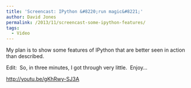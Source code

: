 ```yaml
---
title: 'Screencast: IPython &#8220;run magic&#8221;'
author: David Jones
permalink: /2013/11/screencast-some-ipython-features/
tags:
  - Video
---
```

My plan is to show some features of IPython that are better seen in action than described.

Edit:  So, in three minutes, I got through very little.  Enjoy&#8230;

<http://youtu.be/gKhRwy-SJ3A>

&nbsp;

&nbsp;

&nbsp;
